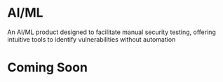 # AI/ML
An AI/ML product designed to facilitate manual security testing, offering intuitive tools to identify vulnerabilities without automation

# Coming Soon
